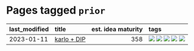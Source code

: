 # Pages tagged `prior`

|last_modified|title|est. idea maturity|tags
|:---|:---|---:|:---|
|2023-01-11|[karlo + DIP](../karlo-dip.md)|358|[![](https://img.shields.io/badge/tag-deepimageprior-29349d)](../tags/deepimageprior.md) [![](https://img.shields.io/badge/tag-experimental-997e5)](../tags/experimental.md) [![](https://img.shields.io/badge/tag-imagegeneration-50c04b)](../tags/imagegeneration.md) [![](https://img.shields.io/badge/tag-prior-4072a1)](../tags/prior.md) [![](https://img.shields.io/badge/tag-wip-ebbec3)](../tags/wip.md)|